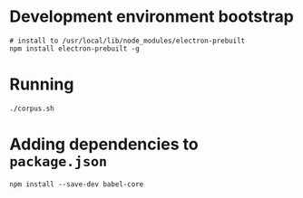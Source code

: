 # Development environment bootstrap

```
# install to /usr/local/lib/node_modules/electron-prebuilt
npm install electron-prebuilt -g
```

# Running

```
./corpus.sh
```


# Adding dependencies to `package.json`

```
npm install --save-dev babel-core
```

